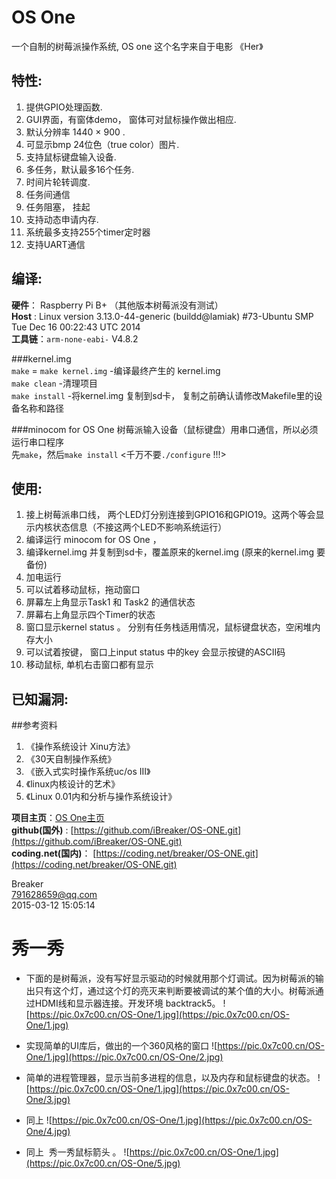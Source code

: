 OS One
========

一个自制的树莓派操作系统, OS one 这个名字来自于电影 《Her》

## 特性: 
1. 提供GPIO处理函数.
2. GUI界面，有窗体demo， 窗体可对鼠标操作做出相应.
3. 默认分辨率 1440 × 900 .
4. 可显示bmp 24位色（true color）图片.
5. 支持鼠标键盘输入设备.
6. 多任务，默认最多16个任务.
7. 时间片轮转调度.
8.  任务间通信
9.  任务阻塞， 挂起
10. 支持动态申请内存.
11. 系统最多支持255个timer定时器
12. 支持UART通信

## 编译:

**硬件**： Raspberry Pi B+ （其他版本树莓派没有测试）  
**Host** :   Linux version 3.13.0-44-generic (buildd@lamiak) #73-Ubuntu SMP Tue Dec 16 00:22:43 UTC 2014  
**工具链**：`arm-none-eabi-`         V4.8.2

###kernel.img   
`make` = `make kernel.img`        -编译最终产生的 kernel.img  
`make clean`                               -清理项目     
`make install`    -将kernel.img 复制到sd卡， 复制之前确认请修改Makefile里的设备名称和路径  

###minocom for OS One
树莓派输入设备（鼠标键盘）用串口通信，所以必须运行串口程序   
先`make`，然后`make install`  <千万不要`./configure` !!!>
 
## 使用:
1. 接上树莓派串口线， 两个LED灯分别连接到GPIO16和GPIO19。这两个等会显示内核状态信息（不接这两个LED不影响系统运行）  
2.  编译运行 minocom for OS One ，
3.  编译kernel.img 并复制到sd卡，覆盖原来的kernel.img (原来的kernel.img 要备份)
4.  加电运行
5.  可以试着移动鼠标，拖动窗口
6.  屏幕左上角显示Task1 和 Task2 的通信状态
7.  屏幕右上角显示四个Timer的状态
8.  窗口显示kernel status 。 分别有任务栈适用情况，鼠标键盘状态，空闲堆内存大小
9.  可以试着按键， 窗口上input status 中的key 会显示按键的ASCII码
10.  移动鼠标, 单机右击窗口都有显示

## 已知漏洞: 


##参考资料
1.  《操作系统设计 Xinu方法》
2.  《30天自制操作系统》
3.  《嵌入式实时操作系统uc/os III》
4.  《linux内核设计的艺术》
5.  《Linux 0.01内和分析与操作系统设计》  

**项目主页**：[OS One主页](http://os.0x7c00.cn)  
**github(国外)** :   [https://github.com/iBreaker/OS-ONE.git](https://github.com/iBreaker/OS-ONE.git)  
**coding.net(国内)**：  [https://coding.net/breaker/OS-ONE.git](https://coding.net/breaker/OS-ONE.git)   

Breaker   
791628659@qq.com  
2015-03-12 15:05:14


秀一秀
===
* 下面的是树莓派，没有写好显示驱动的时候就用那个灯调试。因为树莓派的输出只有这个灯，通过这个灯的亮灭来判断要被调试的某个值的大小。树莓派通过HDMI线和显示器连接。开发环境 backtrack5。
![https://pic.0x7c00.cn/OS-One/1.jpg](https://pic.0x7c00.cn/OS-One/1.jpg)

* 实现简单的UI库后，做出的一个360风格的窗口
![https://pic.0x7c00.cn/OS-One/1.jpg](https://pic.0x7c00.cn/OS-One/2.jpg)

* 简单的进程管理器，显示当前多进程的信息，以及内存和鼠标键盘的状态。
![https://pic.0x7c00.cn/OS-One/1.jpg](https://pic.0x7c00.cn/OS-One/3.jpg)

* 同上
![https://pic.0x7c00.cn/OS-One/1.jpg](https://pic.0x7c00.cn/OS-One/4.jpg)

* 同上  秀一秀鼠标箭头 。
![https://pic.0x7c00.cn/OS-One/1.jpg](https://pic.0x7c00.cn/OS-One/5.jpg)


